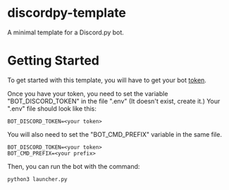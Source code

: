 # discordpy-template
A minimal template for a Discord.py bot.

# Getting Started

To get started with this template, you will have to get your bot [token](https://docs.discordbotstudio.org/setting-up-dbs/finding-your-bot-token).

Once you have your token, you need to set the variable "BOT_DISCORD_TOKEN" in the file ".env" (It doesn't exist, create it.) Your ".env" file should look like this:

```shell
BOT_DISCORD_TOKEN=<your token>
```
You will also need to set the "BOT_CMD_PREFIX" variable in the same file.

```shell
BOT_DISCORD_TOKEN=<your token>
BOT_CMD_PREFIX=<your prefix>
```

Then, you can run the bot with the command:

```shell
python3 launcher.py
```
